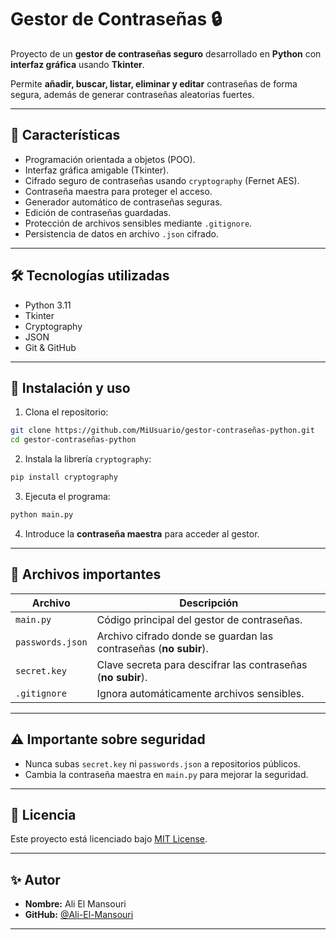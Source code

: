 # Gestor de Contraseñas 🔒

Proyecto de un **gestor de contraseñas seguro** desarrollado en **Python** con **interfaz gráfica** usando **Tkinter**.

Permite **añadir, buscar, listar, eliminar y editar** contraseñas de forma segura, además de generar contraseñas aleatorias fuertes.

---

## 📜 Características

- Programación orientada a objetos (POO).
- Interfaz gráfica amigable (Tkinter).
- Cifrado seguro de contraseñas usando `cryptography` (Fernet AES).
- Contraseña maestra para proteger el acceso.
- Generador automático de contraseñas seguras.
- Edición de contraseñas guardadas.
- Protección de archivos sensibles mediante `.gitignore`.
- Persistencia de datos en archivo `.json` cifrado.

---

## 🛠️ Tecnologías utilizadas

- Python 3.11
- Tkinter
- Cryptography
- JSON
- Git & GitHub

---

## 🚀 Instalación y uso

1. Clona el repositorio:

```bash
git clone https://github.com/MiUsuario/gestor-contraseñas-python.git
cd gestor-contraseñas-python
```

2. Instala la librería `cryptography`:

```bash
pip install cryptography
```

3. Ejecuta el programa:

```bash
python main.py
```

4. Introduce la **contraseña maestra** para acceder al gestor.

---

## 📂 Archivos importantes

| Archivo            | Descripción                                                   |
|--------------------|----------------------------------------------------------------|
| `main.py`           | Código principal del gestor de contraseñas.                    |
| `passwords.json`    | Archivo cifrado donde se guardan las contraseñas (**no subir**).|
| `secret.key`        | Clave secreta para descifrar las contraseñas (**no subir**).     |
| `.gitignore`        | Ignora automáticamente archivos sensibles.                    |

---

## ⚠️ Importante sobre seguridad

- Nunca subas `secret.key` ni `passwords.json` a repositorios públicos.
- Cambia la contraseña maestra en `main.py` para mejorar la seguridad.

---

## 📄 Licencia

Este proyecto está licenciado bajo [MIT License](https://opensource.org/licenses/MIT).

---

## ✨ Autor

- **Nombre:** Ali El Mansouri
- **GitHub:** [@Ali-El-Mansouri](https://github.com/Ali-El-Mansouri)

---